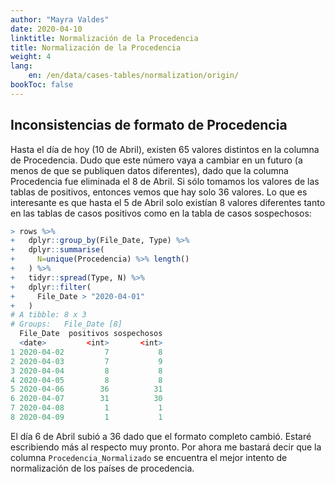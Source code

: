 ```yaml
---
author: "Mayra Valdes"
date: 2020-04-10
linktitle: Normalización de la Procedencia
title: Normalización de la Procedencia
weight: 4
lang:
    en: /en/data/cases-tables/normalization/origin/
bookToc: false
---
```


## Inconsistencias de formato de Procedencia
Hasta el día de hoy (10 de Abril), existen 65 valores distintos en la columna de Procedencia. Dudo que este número vaya a cambiar en un futuro (a menos de que se publiquen datos diferentes), dado que la columna Procedencia fue eliminada el 8 de Abril. Si sólo tomamos los valores de las tablas de positivos, entonces vemos que hay solo 36 valores. Lo que es interesante es que hasta el 5 de Abril solo existían 8 valores diferentes tanto en las tablas de casos positivos como en la tabla de casos sospechosos:

```r
> rows %>% 
+   dplyr::group_by(File_Date, Type) %>%
+   dplyr::summarise(
+     N=unique(Procedencia) %>% length()
+   ) %>%
+   tidyr::spread(Type, N) %>%
+   dplyr::filter(
+     File_Date > "2020-04-01"
+   )
# A tibble: 8 x 3
# Groups:   File_Date [8]
  File_Date  positivos sospechosos
  <date>         <int>       <int>
1 2020-04-02         7           8
2 2020-04-03         7           9
3 2020-04-04         8           8
4 2020-04-05         8           8
5 2020-04-06        36          31
6 2020-04-07        31          30
7 2020-04-08         1           1
8 2020-04-09         1           1
```

El día 6 de Abril subió a 36 dado que el formato completo cambió. Estaré escribiendo más al respecto muy pronto. Por ahora me bastará decir que la columna `Procedencia_Normalizado` se encuentra el mejor intento de normalización de los países de procedencia.


